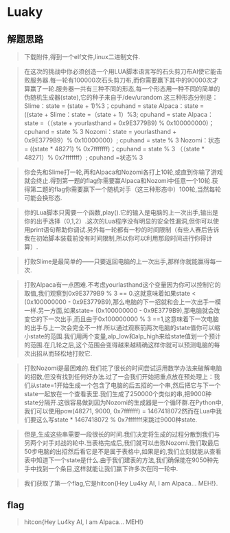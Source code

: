 # Luaky

## 解题思路

> 下载附件,得到一个elf文件,linux二进制文件.

> 在这次的挑战中你必须创造一个用LUA脚本语言写的石头剪刀布AI使它能击败服务器.每一轮有100000次石头剪刀布,而你需要赢下其中的90000次才算赢了一轮.服务器一共有三种不同的形态,每一个形态用一种不同的简单的伪随机生成器(state),它的种子来自于/dev/urandom.这三种形态分别是：
Slime：state = (state + 1)%3；cpuhand = state Alpaca：state = ((state +
Slime：state =（state + 1）%3; cpuhand = state Alpaca：state =（（state +
yourlasthand + 0x9E3779B9) % 0x100000000)；cpuhand = state % 3 Nozomi：state =
yourlasthand + 0x9E3779B9）% 0x10000000）; cpuhand = state % 3 Nozomi：状态=
((state * 48271) % 0x7fffffff)；cpuhand = state % 3
（（state * 48271）% 0x7fffffff）; cpuhand =状态% 3

> 你会先和Slime打一轮,再和Alpaca和Nozomi各打上10轮,或直到你输了游戏就会终止.得到第一题的flag你需要赢Alpaca和Nozomi中任意一个10轮.获得第二题的flag你需要赢下一个随机对手（这三种形态中）100轮,当然每轮可能会换形态.

> 你的Lua脚本只需要一个函数,play().它的输入是电脑的上一次出手,输出是你的出手选择（0,1,2）.这次的Lua程序没有明显的安全性漏洞,但你可以使用print语句帮助你调试.另外每一轮都有一秒的时间限制（有些人赛后告诉我在初始脚本装载前没有时间限制,所以你可以利用那段时间进行你得计算）.

> 打败Slime是最简单的——只要返回电脑的上一次出手,那样你就能赢得每一次.

> 打败Alpaca有一点困难.不考虑yourlasthand这个变量因为你可以控制它的取值,我们观察到0x9E3779B9 % 3 == 0.这就意味着如果state < (0x100000000 - 0x9E3779B9),那么电脑的下一招就和会上一次出手一模一样.另一方面,如果state= (0x100000000 - 0x9E3779B9),那电脑就会改变它的下一次出手,而且由于0x100000000 % 3 ==1,这意味着下一次电脑的出手与上一次会完全不一样.所以通过观察前两次电脑的state值你可以缩小state的范围.我们用两个变量,alp_low和alp_high来给state值划一个预计的范围.在几轮之后,这个范围会变得越来越精确这样你就可以预测电脑的每次出招从而轻松地打败它.

> 打败Nozomi是最困难的.我们花了很长的时间尝试运用数学办法来破解电脑的招数,但没有找到任何好办法.过了一会我们开始把重点放在预处理上：我们从state=1开始生成一个包含了电脑的后五招的一个串,然后把它与下一个state一起放在一个查看表里.我们生成了250000个类似的串,把9000种state分隔开.这很容易做到因为Nozomi的生成器是一个循环群.在Python中,我们可以使用pow(48271, 9000, 0x7fffffff) = 1467418072然而在Lua中我们要这么写state * 1467418072 % 0x7fffffff来跳过9000种state.

> 但是,生成这些串需要一段很长的时间.我们决定将生成的过程分散到我们与另两个对手对战的轮中.当表格完成后,我们就可以击败Nozomi.我们取最后50步电脑的出招然后看它是不是属于表格中,如果是的,我们立刻就能从查看表中知道下一个state是什么.由于我们建表的方法,我们确保能在9050种先手中找到一个条目,这样就能让我们赢下许多次在同一轮中.

> 我们获取了第一个flag,它是hitcon{Hey Lu4ky AI, I am Alpaca… MEH!}.

## flag

> hitcon{Hey Lu4ky AI, I am Alpaca… MEH!}